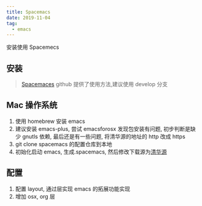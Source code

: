 ```yaml
---
title: Spacemacs
date: 2019-11-04
tag:
  - emacs
---
```


安装使用 Spacemecs

<!--more-->

## 安装

> [Spacemaces](https://github.com/syl20bnr/spacemacs) github 提供了使用方法,建议使用 develop 分支

## Mac 操作系统

1. 使用 homebrew 安装 emacs
1. 建议安装 emacs-plus, 尝试 emacsforosx 发现包安装有问题, 初步判断是缺少 gnutls 依赖, 最后还是有一些问题, 将清华源的地址的 http 改成 https
1. git clone spacemacs 的配置仓库到本地
1. 初始化启动 emacs, 生成.spacemacs, 然后修改下载源为[清华源](https://mirrors.tuna.tsinghua.edu.cn/help/elpa/)

## 配置

1. 配置 layout, 通过层实现 emacs 的拓展功能实现
1. 增加 osx, org 层

